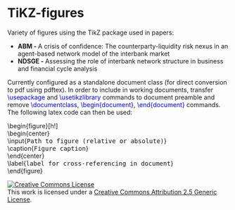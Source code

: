 # TiKZ-figures
Variety of figures using the TikZ package used in papers:
<ul>
  <li> <b> ABM - </b> A crisis of confidence: The counterparty-liquidity risk nexus in an agent-based network model of the interbank market </li>
  <li> <b>NDSGE -  </b> Assessing the role of interbank network structure in business and financial cycle analysis 
 </ul>
 
 Currently configured as a standalone document class (for direct conversion to pdf using pdftex). In order to include in working documents, transfer <font color="#0000FF">\usepackage</font> and <font color="#0000FF">\usetikzlibrary</font> commands to document preamble and remove <font color="#0000FF">\documentclass</font>, <font color="#0000FF">\begin{document}</font>, <font color="#0000FF">\end{document}</font> commands. The following latex code can then be used:
 
\begin{figure}[h!]<br>
  \begin{center}<br>
    \input{<tt>Path to figure (relative or absolute)</tt>}<br>
    \caption{<tt>Figure caption</tt>}<br>
  \end{center}<br>
  \label{<tt>label for cross-referencing in document</tt>}<br>
\end{figure}<br>
 
 <a rel="license" href="http://creativecommons.org/licenses/by/2.5/"><img alt="Creative Commons License" style="border-width:0" src="https://i.creativecommons.org/l/by/2.5/88x31.png" /></a><br />This work is licensed under a <a rel="license" href="http://creativecommons.org/licenses/by/2.5/">Creative Commons Attribution 2.5 Generic License</a>.


